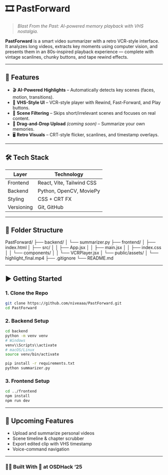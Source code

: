 # 🎞️ PastForward

> *Blast From the Past: AI-powered memory playback with VHS nostalgia.*

**PastForward** is a smart video summarizer with a retro VCR-style interface. It analyzes long videos, extracts key moments using computer vision, and presents them in an 80s-inspired playback experience — complete with vintage scanlines, chunky buttons, and tape rewind effects.

---

## 🧠 Features

- 🎬 **AI-Powered Highlights** – Automatically detects key scenes (faces, motion, transitions).
- 📼 **VHS-Style UI** – VCR-style player with Rewind, Fast-Forward, and Play buttons.
- 🧪 **Scene Filtering** – Skips short/irrelevant scenes and focuses on real content.
- 💾 **Drag-and-Drop Upload** *(coming soon)* – Summarize your own memories.
- 🖥️ **Retro Visuals** – CRT-style flicker, scanlines, and timestamp overlays.

---

## 🛠️ Tech Stack

| Layer     | Technology                |
|-----------|---------------------------|
| Frontend  | React, Vite, Tailwind CSS |
| Backend   | Python, OpenCV, MoviePy   |
| Styling   | CSS + CRT FX              |
| Versioning| Git, GitHub               |

---

## 📁 Folder Structure

PastForward/
├── backend/
│ └── summarizer.py
├── frontend/
│ ├── index.html
│ ├── src/
│ │ ├── App.jsx
│ │ ├── main.jsx
│ │ ├── index.css
│ │ └── components/
│ │ └── VCRPlayer.jsx
│ └── public/assets/
│ └── highlight_final.mp4
├── .gitignore
└── README.md


---

## ▶️ Getting Started

### 1. Clone the Repo

```bash
git clone https://github.com/niveaaa/PastForward.git
cd PastForward
```

### 2. Backend Setup

```bash
cd backend
python -m venv venv
# Windows
venv\\Scripts\\activate
# macOS/Linux
source venv/bin/activate

pip install -r requirements.txt
python summarizer.py
```

### 3. Frontend Setup

```bash
cd ../frontend
npm install
npm run dev
```

---

## 🧪 Upcoming Features

- Upload and summarize personal videos
- Scene timeline & chapter scrubber
- Export edited clip with VHS timestamp
- Voice-command navigation

---

### 🧑‍💻 Built With 💙 at OSDHack ‘25

